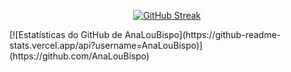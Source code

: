 <div align="center">
  
[![GitHub Streak](https://github-readme-streak-stats.herokuapp.com?user=AnaLouBispo&theme=javascript-dark=pt_BR&date_format=n%2Fj%5B%2FY%5D&card_width=900)](https://git.io/streak-stats)

</div>
[![Estatísticas do GitHub de AnaLouBispo](https://github-readme-stats.vercel.app/api?username=AnaLouBispo)](https://github.com/AnaLouBispo)

